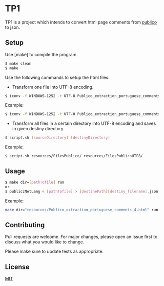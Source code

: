 # TP1
TP1 is a project which intends to convert html page comments from [publico](https://www.publico.pt/) to json.

## Setup

Use [make] to compile the program.

```bash
$ make clean
$ make
```

Use the following commands to setup the html files.

* Transform one file into UTF-8 encoding.
```bash
$ iconv -f WINDOWS-1252 -t UTF-8 Publico_extraction_portuguese_comments_4.html > [destiny_filename].html
```

Example:
```bash
$ iconv -f WINDOWS-1252 -t UTF-8 Publico_extraction_portuguese_comments_4.html > utf8.html
```

* Transform all files in a certain directory into UTF-8 encoding and saves in given destiny directory
```bash
$ script.sh [sourceDirectory] [destinyDirectory]
```
Example:
```
$ script.sh resources/FilesPublico/ resources/FilesPublicoUTF8/
```

## Usage

```bash
$ make dir=[pathTofile] run
or
$ public2NetLang < [pathTofile] > [destinePath][destiny_filename].json
```

Example:
```bash
make dir="resources/Publico_extraction_portuguese_comments_4.html" run
```

## Contributing
Pull requests are welcome. For major changes, please open an issue first to discuss what you would like to change.

Please make sure to update tests as appropriate.

## License
[MIT](https://choosealicense.com/licenses/mit/)
